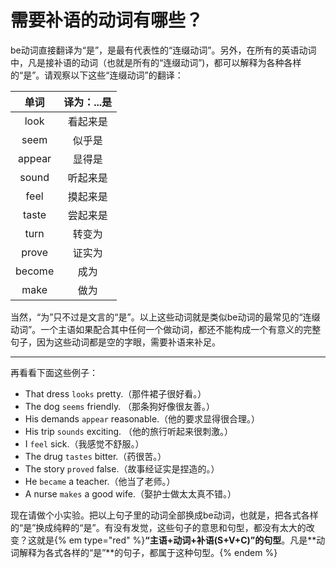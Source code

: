 # 需要补语的动词有哪些？

be动词直接翻译为“是”，是最有代表性的“连缀动词”。另外，在所有的英语动词中，凡是接补语的动词（也就是所有的“连缀动词”)，都可以解释为各种各样的“是”。请观察以下这些“连缀动词”的翻译：

|单词   |译为：...是   |
|:---:|:---:|
|look   |看起来是   |
|seem   |似乎是   |
|appear   |显得是   |
|sound   |听起来是   |
|feel   |摸起来是   |
|taste   |尝起来是   |
|turn   |转变为   |
|prove   |证实为   |
|become   |成为   |
|make   |做为   |

当然，“为”只不过是文言的“是”。以上这些动词就是类似be动词的最常见的“连缀动词”。一个主语如果配合其中任何一个做动词，都还不能构成一个有意义的完整句子，因为这些动词都是空的字眼，需要补语来补足。

----

再看看下面这些例子：
>  
- That dress `looks` pretty.（那件裙子很好看。）
- The dog `seems` friendly. （那条狗好像很友善。）
- His demands `appear` reasonable.（他的要求显得很合理。）
- His trip `sounds` exciting. （他的旅行听起来很刺激。）
- I `feel` sick.（我感觉不舒服。）
- The drug `tastes` bitter.（药很苦。）
- The story `proved` false.（故事经证实是捏造的。）
- He `became` a teacher.（他当了老师。）
- A nurse `makes` a good wife.（娶护士做太太真不错。）

现在请做个小实验。把以上句子里的动词全部换成be动词，也就是，把各式各样的“是”换成纯粹的“是”。有没有发觉，这些句子的意思和句型，都没有太大的改变？这就是{% em type="red" %}**“主语+动词+补语(S+V+C)”的句型**。凡是**动词解释为各式各样的“是”**的句子，都属于这种句型。{% endem %}